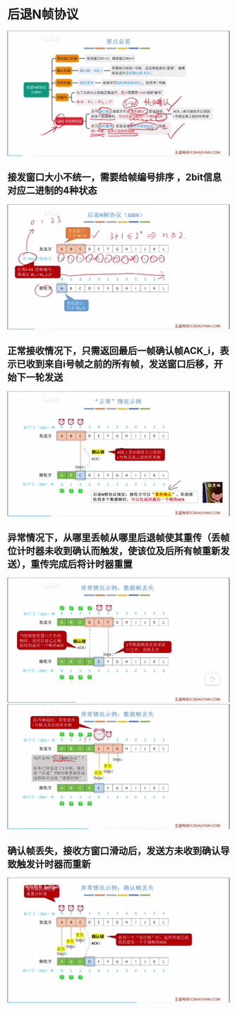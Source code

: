 


# 后退N帧协议
![输入图片说明](/imgs/2025-07-24/PJgicuJF1BcArkf1.png)
## 接发窗口大小不统一，需要给帧编号排序 ，2bit信息对应二进制的4种状态
![输入图片说明](/imgs/2025-07-24/nqhtEj6EcPV5pheD.png)
## 正常接收情况下，只需返回最后一帧确认帧ACK_i，表示已收到来自i号帧之前的所有帧，发送窗口后移，开始下一轮发送
![输入图片说明](/imgs/2025-07-24/OQQF6db2I5v88Avf.png)

## 异常情况下，从哪里丢帧从哪里后退帧使其重传（丢帧位计时器未收到确认而触发，使该位及后所有帧重新发送），重传完成后将计时器重置

![输入图片说明](/imgs/2025-07-24/lTdmf5bONfGW6n31.png)
![输入图片说明](/imgs/2025-07-24/f66AxNR8ePucWPN8.png)
## 确认帧丢失，接收方窗口滑动后，发送方未收到确认导致触发计时器而重新
![输入图片说明](/imgs/2025-07-24/Z5dcb6lw2BocG3N6.png)
<!--stackedit_data:
eyJoaXN0b3J5IjpbLTE0MzM3ODg2NDYsLTE5Nzc2NzcyODgsLT
E3NzM4Mjg2Nyw3NjU0MzQ2MDFdfQ==
-->